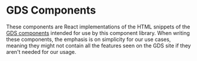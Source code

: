 # GDS Components

These components are React implementations of the HTML snippets of the [GDS components](https://design-system.service.gov.uk/components/) intended for use by this component library. When writing these components, the emphasis is on simplicity for our use cases, meaning they might not contain all the features seen on the GDS site if they aren't needed for our usage.

